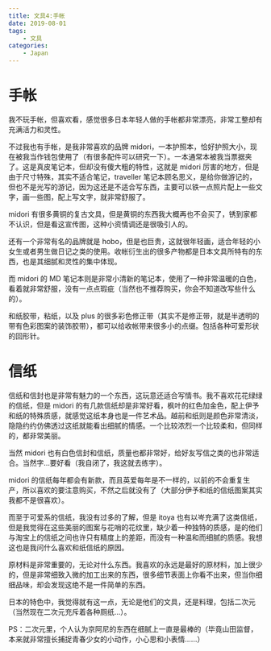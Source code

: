 ```yaml
---
title: 文具4:手帐
date: 2019-08-01
tags:
    - 文具
categories:
    - Japan
---
```


# 手帐

我不玩手帐，但喜欢看，感觉很多日本年轻人做的手帐都非常漂亮，非常工整却有充满活力和灵性。

不过我也有手帐，是我非常喜欢的品牌 midori，一本护照本，恰好护照大小，现在被我当作钱包使用了（有很多配件可以研究一下）。一本通常本被我当票据夹了。这是真皮笔记本，但却没有傻大粗的特性，这就是 midori 厉害的地方，但是由于尺寸特殊，其实不适合笔记，traveller 笔记本顾名思义，是给你做游记的，但也不是光写的游记，因为这还是不适合写东西，主要可以铁一点照片配上一些文字，画一些图，配上写文字，就非常舒服了。

midori 有很多黄铜的复古文具，但是黄铜的东西我大概再也不会买了，锈到家都不认识，但是看这宣传图，这种小资情调还是很吸引人的。

还有一个非常有名的品牌就是 hobo，但是也巨贵，这就很年轻画，适合年轻的小女生或者男生做日记之类的使用。收帐衍生出的很多产物都是日本文具所特有的东西，也是其细腻和灵性的集中体现。

而 midori 的 MD 笔记本则是非常小清新的笔记本，使用了一种非常温暖的白色，看着就非常舒服，没有一点点瑕疵（当然也不推荐购买，你会不知道改写些什么的）。

和纸胶带，粘纸，以及 plus 的很多彩色修正带（其实不是修正带，就是半透明的带有色彩图案的装饰胶带），都可以给收帐带来很多小的点缀。包括各种可爱形状的回形针。

# 信纸

信纸和信封也是非常有魅力的一个东西，这玩意还适合写情书。我不喜欢花花绿绿的信纸，但是 midori 的有几款信纸却是非常好看，枫叶的红色加金色，配上伊予和纸的特殊质感，就感觉这纸本身也是一件艺术品。越前和纸则是颜色非常清淡，隐隐约约仿佛透过这纸就能看出细腻的情感。一个比较浓烈一个比较柔和，但同样的，都非常美丽。

当然 midori 也有白色信封和信纸，质量也都非常好，给好友写信之类的也非常适合。当然字...要好看（我自闭了，我这就去练字）。

midori 的信纸每年都会有新款，而且英爱每年是不一样的，以前的不会重复生产，所以喜欢的要注意购买，不然之后就没有了（大部分伊予和纸的信纸图案其实我都不是很喜欢）。

而至于可爱系的信纸，我没有过多的了解，但是 itoya 也有以岑充满了这类信纸，但是我觉得在这些美丽的图案与花哨的花纹里，缺少着一种独特的质感，是的他们与淘宝上的信纸之间也许只有精度上的差距，而没有一种温和而细腻的质感。我想这也是我问什么喜欢和纸信纸的原因。

原材料是非常重要的，无论对什么东西。我喜欢的永远是最好的原材料，加上很少的，但是非常细致入微的加工出来的东西，很多细节表面上你看不出来，但当你细细品味，却会发现这绝不是一件简单的东西。

日本的特色中，我觉得就有这一点，无论是他们的文具，还是料理，包括二次元（当然现在二次元充斥着各种厕纸...）。

PS：二次元里，个人认为京阿尼的东西在细腻上一直是最棒的（毕竟山田监督，本来就非常擅长捕捉青春少女的小动作，小心思和小表情......）
